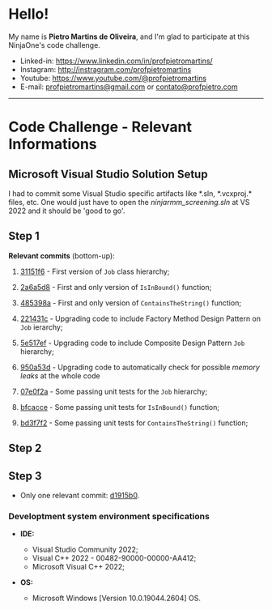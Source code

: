 # Hello! #
My name is **Pietro Martins de Oliveira**, and I'm glad to participate at this NinjaOne's code challenge.

- Linked-in: https://www.linkedin.com/in/profpietromartins/
- Instagram: http://instragram.com/profpietromartins
- Youtube: https://www.youtube.com/@profpietromartins
- E-mail: profpietromartins@gmail.com or contato@profpietro.com
-----------

# Code Challenge - Relevant Informations #

## Microsoft Visual Studio Solution Setup ##

I had to commit some Visual Studio specific artifacts like \*.sln, \*.vcxproj.\* files, etc. One would just have to open the *ninjarmm_screening.sln* at VS 2022 and it should be 'good to go'.

## **Step 1** ##

**Relevant commits** (bottom-up):

1) [31151f6](https://github.com/pietromartinso/ninjarmm_screening/tree/31151f6eb0723acabc8143f6cab88f7854ec644e/step1) - First version of ``Job`` class hierarchy;

2) [2a6a5d8](https://github.com/pietromartinso/ninjarmm_screening/tree/2a6a5d8088dd8d788060b2ac61317af9eb462720/step1) - First and only version of ``IsInBound()`` function;

3) [485398a](https://github.com/pietromartinso/ninjarmm_screening/tree/485398ac2f4b6a4fcecc23d0aab6a49014952acc/step1) - First and only version of ``ContainsTheString()`` function;

4) [221431c](https://github.com/pietromartinso/ninjarmm_screening/tree/221431cb720e6651f94d5a6aa58354f3192d93fc/step1) - Upgrading code to include Factory Method Design Pattern on ``Job`` ierarchy;

5) [5e517ef](https://github.com/pietromartinso/ninjarmm_screening/tree/5e517ef286287fd190ba70c7c84aea2637d45d85/step1) - Upgrading code to include Composite Design Pattern ``Job`` hierarchy;

6) [950a53d](https://github.com/pietromartinso/ninjarmm_screening/tree/950a53de1cbd68e5c09e7a6500750df1ff9ece6a/step1) - Upgrading code to automatically check for possible *memory leaks* at the whole code

7) [07e0f2a](https://github.com/pietromartinso/ninjarmm_screening/tree/07e0f2a86d074f806fc360fb7a3587db737f7d71/step1/src/step1UnitTests) - Some passing unit tests for the ``Job`` hierarchy;

8) [bfcacce](https://github.com/pietromartinso/ninjarmm_screening/tree/bfcacce361841acff09cdc3448c959f819918fef/step1/src/step1UnitTests) - Some passing unit tests for ``IsInBound()`` function;

8) [bd3f7f2](https://github.com/pietromartinso/ninjarmm_screening/tree/bd3f7f29ecd13b844b35a892462b7e134f3085d1/step1/src/step1UnitTests) - Some passing unit tests for ``ContainsTheString()`` function;

## **Step 2** ##



## **Step 3** ##

* Only one relevant commit: [d1915b0](https://github.com/pietromartinso/ninjarmm_screening/tree/d1915b01ff525c402e0625dbcd7a9d20c78349ef/step3/src).

### Developtment system environment specifications ###
- **IDE:**
	- Visual Studio Community 2022;
	- Visual C++ 2022 - 00482-90000-00000-AA412;
	- Microsoft Visual C++ 2022;

- **OS:**
	- Microsoft Windows [Version 10.0.19044.2604] OS.


